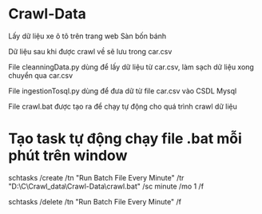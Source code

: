 # Crawl-Data
Lấy dữ liệu xe ô tô trên trang web Sàn bốn bánh

Dữ liệu sau khi được crawl về sẽ lưu trong car.csv

File cleanningData.py dùng để lấy dữ liệu từ car.csv, làm sạch dữ liệu xong chuyển qua car.csv

File ingestionTosql.py dùng để đưa dữ từ file car.csv vào CSDL Mysql 

File crawl.bat được tạo ra để chạy tự động cho quá trình crawl dữ liệu

# Tạo task tự động chạy file .bat mỗi phút trên window
schtasks /create /tn "Run Batch File Every Minute" /tr "D:\C\Crawl_data\Crawl-Data\crawl.bat" /sc minute /mo 1 /f

schtasks /delete /tn "Run Batch File Every Minute" /f
